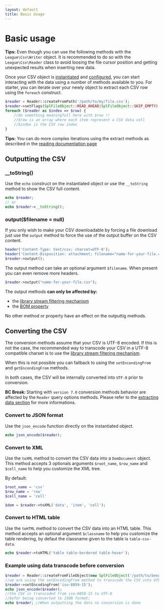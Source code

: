 ```yaml
---
layout: default
title: Basic Usage
---
```


# Basic usage

<p class="message-info"><strong>Tips:</strong> Even though you can use the following methods with the <code>League\Csv\Writer</code> object. It is recommended to do so with the <code>League\Csv\Reader</code> class to avoid loosing the file cursor position and getting unexpected results when inserting new data.</p>

Once your CSV object is [instantiated](/instantiation) and [configured](/properties/), you can start interacting with the data using a number of methods available to you. For starter, you can iterate over your newly object to extract each CSV row using the `foreach` construct.

~~~php
$reader = Reader::createFromPath('/path/to/my/file.csv');
$reader->setFlags(SplFileObject::READ_AHEAD|SplFileObject::SKIP_EMPTY);
foreach ($reader as $index => $row) {
    //do something meaningfull here with $row !!
    //$row is an array where each item represent a CSV data cell
    //$index is the CSV row index
}
~~~

<p class="message-info"><strong>Tips:</strong> You can do more complex iterations using the extract methods as described in the <a href="/reading/">reading documentation page</a></p>

## Outputting the CSV

### __toString()

Use the `echo` construct on the instantiated object or use the `__toString` method to show the CSV full content.

~~~php
echo $reader;
// or
echo $reader->__toString();
~~~

### output($filename = null)

If you only wish to make your CSV downloadable by forcing a file download just use the `output` method to force the use of the output buffer on the CSV content.

~~~php
header('Content-Type: text/csv; charset=UTF-8');
header('Content-Disposition: attachment; filename="name-for-your-file.csv"');
$reader->output();
~~~

The output method can take an optional argument `$filename`. When present you
can even remove more headers.

~~~php
$reader->output("name-for-your-file.csv");
~~~

<div class="message-notice">
The output methods <strong>can only be affected by:</strong>
<ul>
<li>the <a href="/filtering/">library stream filtering mechanism</a></li>
<li>the <a href="/bom/">BOM property</a></li>
</ul>
No other method or property have an effect on the outputtig methods.
</div>

## Converting the CSV

The conversion methods assume that your CSV is UTF-8 encoded. If this is not the case, the recommended way to transcode your CSV in a UTF-8 compatible charset is to use the <a href="/filtering/">library stream filtering mechanism</a>.

When this is not possible you can fallback to using the `setEncondingFrom` and `getEncondingFrom` methods.

In both cases, the CSV will be internally converted into `UTF-8` prior to conversion.

<p class="message-warning"><strong>BC Break: </strong> Starting with <code>version 7.0</code> conversion methods behavior are affected by the <code>Reader</code> query options methods. Please refer to the <a href="/reading/#querying-csv-data">extracting data section</a> for more informations.</p>

### Convert to JSON format

Use the `json_encode` function directly on the instantiated object.

~~~php
echo json_encode($reader);
~~~

### Convert to XML

Use the `toXML` method to convert the CSV data into a `DomDocument` object. This
method accepts 3 optionals arguments `$root_name`, `$row_name` and `$cell_name`
to help you customize the XML tree.

By default:

~~~php
$root_name = 'csv'
$row_name = 'row'
$cell_name = 'cell'
~~~

~~~php
$dom = $reader->toXML('data', 'item', 'cell');
~~~

### Convert to HTML table

Use the `toHTML` method to convert the CSV data into an HTML table. This method
accepts an optional argument `$classname` to help you customize the table
rendering, by defaut the classname given to the table is `table-csv-data`.

~~~php
echo $reader->toHTML('table table-bordered table-hover');
~~~

### Example using data transcode before conversion

~~~php
$reader = Reader::createFromFileObject(new SplFileObject('/path/to/bengali.csv'));
//we are using the setEncodingFrom method to transcode the CSV into UTF-8
$reader->setEncodingFrom('iso-8859-15');
echo json_encode($reader);
//the CSV is transcoded from iso-8859-15 to UTF-8
//befor being converted to JSON format;
echo $reader; //When outputting the data no conversion is done
~~~
